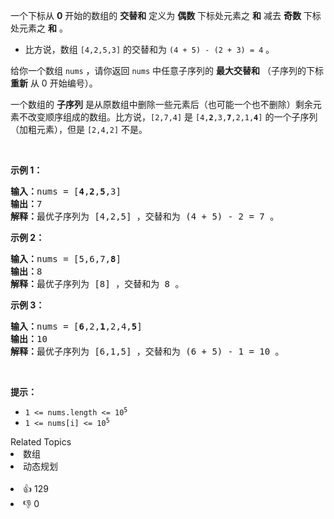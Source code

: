 <p>一个下标从 <strong>0</strong>&nbsp;开始的数组的 <strong>交替和</strong>&nbsp;定义为 <strong>偶数</strong>&nbsp;下标处元素之 <strong>和</strong>&nbsp;减去 <strong>奇数</strong>&nbsp;下标处元素之 <strong>和</strong>&nbsp;。</p>

<ul> 
 <li>比方说，数组&nbsp;<code>[4,2,5,3]</code>&nbsp;的交替和为&nbsp;<code>(4 + 5) - (2 + 3) = 4</code>&nbsp;。</li> 
</ul>

<p>给你一个数组&nbsp;<code>nums</code>&nbsp;，请你返回&nbsp;<code>nums</code>&nbsp;中任意子序列的&nbsp;<strong>最大交替和</strong>&nbsp;（子序列的下标 <strong>重新</strong>&nbsp;从 0 开始编号）。</p>

<ul> 
</ul>

<p>一个数组的 <strong>子序列</strong>&nbsp;是从原数组中删除一些元素后（也可能一个也不删除）剩余元素不改变顺序组成的数组。比方说，<code>[2,7,4]</code>&nbsp;是&nbsp;<code>[4,<strong>2</strong>,3,<strong>7</strong>,2,1,<strong>4</strong>]</code>&nbsp;的一个子序列（加粗元素），但是&nbsp;<code>[2,4,2]</code> 不是。</p>

<p>&nbsp;</p>

<p><b>示例 1：</b></p>

<pre><b>输入：</b>nums = [<strong>4</strong>,<strong>2</strong>,<strong>5</strong>,3]
<b>输出：</b>7
<b>解释：</b>最优子序列为 [4,2,5] ，交替和为 (4 + 5) - 2 = 7 。
</pre>

<p><strong>示例 2：</strong></p>

<pre><b>输入：</b>nums = [5,6,7,<strong>8</strong>]
<b>输出：</b>8
<b>解释：</b>最优子序列为 [8] ，交替和为 8 。
</pre>

<p><strong>示例 3：</strong></p>

<pre><b>输入：</b>nums = [<strong>6</strong>,2,<strong>1</strong>,2,4,<strong>5</strong>]
<b>输出：</b>10
<b>解释：</b>最优子序列为 [6,1,5] ，交替和为 (6 + 5) - 1 = 10 。
</pre>

<p>&nbsp;</p>

<p><strong>提示：</strong></p>

<ul> 
 <li><code>1 &lt;= nums.length &lt;= 10<sup>5</sup></code></li> 
 <li><code>1 &lt;= nums[i] &lt;= 10<sup>5</sup></code></li> 
</ul>

<div><div>Related Topics</div><div><li>数组</li><li>动态规划</li></div></div><br><div><li>👍 129</li><li>👎 0</li></div>